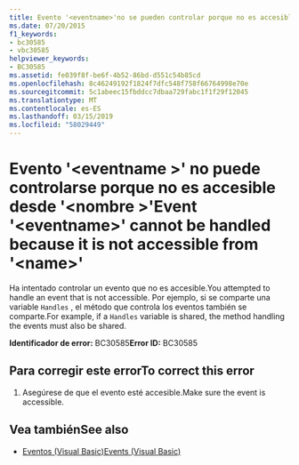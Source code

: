 ```yaml
---
title: Evento '<eventname>'no se pueden controlar porque no es accesible desde'<name>'
ms.date: 07/20/2015
f1_keywords:
- bc30585
- vbc30585
helpviewer_keywords:
- BC30585
ms.assetid: fe039f8f-be6f-4b52-86bd-d551c54b85cd
ms.openlocfilehash: 8c46249192f1824f7dfc548f758f66764998e70e
ms.sourcegitcommit: 5c1abeec15fbddcc7dbaa729fabc1f1f29f12045
ms.translationtype: MT
ms.contentlocale: es-ES
ms.lasthandoff: 03/15/2019
ms.locfileid: "58029449"
---
```

# <a name="event-eventname-cannot-be-handled-because-it-is-not-accessible-from-name"></a><span data-ttu-id="8574b-102">Evento '\<eventname >' no puede controlarse porque no es accesible desde '\<nombre >'</span><span class="sxs-lookup"><span data-stu-id="8574b-102">Event '\<eventname>' cannot be handled because it is not accessible from '\<name>'</span></span>
<span data-ttu-id="8574b-103">Ha intentado controlar un evento que no es accesible.</span><span class="sxs-lookup"><span data-stu-id="8574b-103">You attempted to handle an event that is not accessible.</span></span> <span data-ttu-id="8574b-104">Por ejemplo, si se comparte una variable `Handles` , el método que controla los eventos también se comparte.</span><span class="sxs-lookup"><span data-stu-id="8574b-104">For example, if a `Handles` variable is shared, the method handling the events must also be shared.</span></span>  
  
 <span data-ttu-id="8574b-105">**Identificador de error:** BC30585</span><span class="sxs-lookup"><span data-stu-id="8574b-105">**Error ID:** BC30585</span></span>  
  
## <a name="to-correct-this-error"></a><span data-ttu-id="8574b-106">Para corregir este error</span><span class="sxs-lookup"><span data-stu-id="8574b-106">To correct this error</span></span>  
  
1.  <span data-ttu-id="8574b-107">Asegúrese de que el evento esté accesible.</span><span class="sxs-lookup"><span data-stu-id="8574b-107">Make sure the event is accessible.</span></span>  
  
## <a name="see-also"></a><span data-ttu-id="8574b-108">Vea también</span><span class="sxs-lookup"><span data-stu-id="8574b-108">See also</span></span>

- [<span data-ttu-id="8574b-109">Eventos (Visual Basic)</span><span class="sxs-lookup"><span data-stu-id="8574b-109">Events (Visual Basic)</span></span>](~/docs/visual-basic/programming-guide/language-features/events/index.md)
